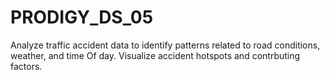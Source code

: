 # PRODIGY_DS_05
Analyze traffic accident data to identify patterns related to road conditions, weather, and time Of day. Visualize accident hotspots and contrbuting factors.
